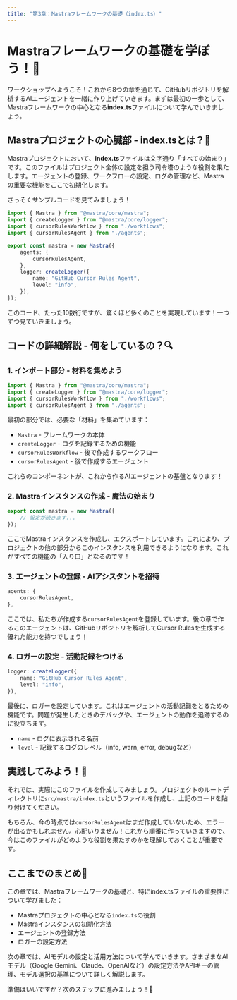 ```yaml
---
title: "第3章：Mastraフレームワークの基礎（index.ts）"
---
```


# Mastraフレームワークの基礎を学ぼう！🚀

ワークショップへようこそ！これから8つの章を通じて、GitHubリポジトリを解析するAIエージェントを一緒に作り上げていきます。まずは最初の一歩として、Mastraフレームワークの中心となる**index.ts**ファイルについて学んでいきましょう。

## Mastraプロジェクトの心臓部 - index.tsとは？💓

Mastraプロジェクトにおいて、**index.ts**ファイルは文字通り「すべての始まり」です。このファイルはプロジェクト全体の設定を担う司令塔のような役割を果たします。エージェントの登録、ワークフローの設定、ログの管理など、Mastraの重要な機能をここで初期化します。

さっそくサンプルコードを見てみましょう！

```typescript
import { Mastra } from "@mastra/core/mastra";
import { createLogger } from "@mastra/core/logger";
import { cursorRulesWorkflow } from "./workflows";
import { cursorRulesAgent } from "./agents";

export const mastra = new Mastra({
    agents: {
        cursorRulesAgent,
    },
    logger: createLogger({
        name: "GitHub Cursor Rules Agent",
        level: "info",
    }),
});
```

このコード、たった10数行ですが、驚くほど多くのことを実現しています！一つずつ見ていきましょう。

## コードの詳細解説 - 何をしているの？🔍

### 1. インポート部分 - 材料を集めよう
```typescript
import { Mastra } from "@mastra/core/mastra";
import { createLogger } from "@mastra/core/logger";
import { cursorRulesWorkflow } from "./workflows";
import { cursorRulesAgent } from "./agents";
```

最初の部分では、必要な「材料」を集めています：
- `Mastra` - フレームワークの本体
- `createLogger` - ログを記録するための機能
- `cursorRulesWorkflow` - 後で作成するワークフロー
- `cursorRulesAgent` - 後で作成するエージェント

これらのコンポーネントが、これから作るAIエージェントの基盤となります！

### 2. Mastraインスタンスの作成 - 魔法の始まり
```typescript
export const mastra = new Mastra({
    // 設定が続きます...
});
```

ここでMastraインスタンスを作成し、エクスポートしています。これにより、プロジェクトの他の部分からこのインスタンスを利用できるようになります。これがすべての機能の「入り口」となるのです！

### 3. エージェントの登録 - AIアシスタントを招待
```typescript
agents: {
    cursorRulesAgent,
},
```

ここでは、私たちが作成する`cursorRulesAgent`を登録しています。後の章で作るこのエージェントは、GitHubリポジトリを解析してCursor Rulesを生成する優れた能力を持つでしょう！

### 4. ロガーの設定 - 活動記録をつける
```typescript
logger: createLogger({
    name: "GitHub Cursor Rules Agent",
    level: "info",
}),
```

最後に、ロガーを設定しています。これはエージェントの活動記録をとるための機能です。問題が発生したときのデバッグや、エージェントの動作を追跡するのに役立ちます。
- `name` - ログに表示される名前
- `level` - 記録するログのレベル（info, warn, error, debugなど）

## 実践してみよう！💪

それでは、実際にこのファイルを作成してみましょう。プロジェクトのルートディレクトリに`src/mastra/index.ts`というファイルを作成し、上記のコードを貼り付けてください。

もちろん、今の時点では`cursorRulesAgent`はまだ作成していないため、エラーが出るかもしれません。心配いりません！これから順番に作っていきますので、今はこのファイルがどのような役割を果たすのかを理解しておくことが重要です。

## ここまでのまとめ📝

この章では、Mastraフレームワークの基礎と、特にindex.tsファイルの重要性について学びました：

- Mastraプロジェクトの中心となる`index.ts`の役割
- Mastraインスタンスの初期化方法
- エージェントの登録方法
- ロガーの設定方法

次の章では、AIモデルの設定と活用方法について学んでいきます。さまざまなAIモデル（Google Gemini、Claude、OpenAIなど）の設定方法やAPIキーの管理、モデル選択の基準について詳しく解説します。

準備はいいですか？次のステップに進みましょう！🚀 